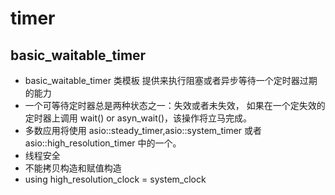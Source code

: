 # timer

## basic_waitable_timer

- basic_waitable_timer 类模板 提供来执行阻塞或者异步等待一个定时器过期的能力
- 一个可等待定时器总是两种状态之一：失效或者未失效， 如果在一个定失效的定时器上调用 wait() or asyn_wait()，该操作将立马完成。
- 多数应用将使用 asio::steady_timer,asio::system_timer 或者 asio::high_resolution_timer 中的一个。
- 线程安全
- 不能拷贝构造和赋值构造
- using high_resolution_clock = system_clock
